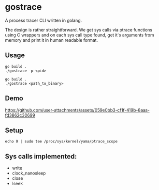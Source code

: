 # gostrace

A process tracer CLI written in golang. 

The design is rather straightforward. We get sys calls via ptrace functions using C wrappers and on each sys call type found, get it's arguments from memory and print it in human readable format.

## Usage

```
go build .
./gostrace -p <pid>
```

```
go build .
./gostrace <path_to_binary>
```

## Demo



https://github.com/user-attachments/assets/059e0bb3-cf1f-419b-8aaa-fd3862c30699



## Setup

```
echo 0 | sudo tee /proc/sys/kernel/yama/ptrace_scope
```

## Sys calls implemented:
 - write
 - clock_nanosleep
 - close
 - lseek
